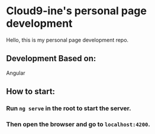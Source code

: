 # Cloud9-ine's personal page development

Hello, this is my personal page development repo.

## Development Based on:
Angular

## How to start:

### Run `ng serve` in the root to start the server.

### Then open the browser and go to `localhost:4200`.
